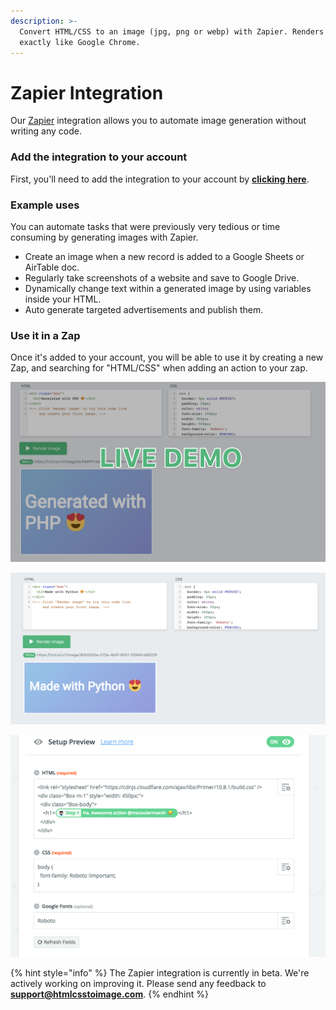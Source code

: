 ```yaml
---
description: >-
  Convert HTML/CSS to an image (jpg, png or webp) with Zapier. Renders images
  exactly like Google Chrome.
---
```


# Zapier Integration

Our [Zapier](https://zapier.com/apps/htmlcss-to-image/integrations) integration allows you to automate image generation without writing any code.

### **Add the integration to your account**

First, you'll need to add the integration to your account by [**clicking here**](https://zapier.com/apps/htmlcss-to-image/integrations).

### **Example uses**

You can automate tasks that were previously very tedious or time consuming by generating images with Zapier.

* Create an image when a new record is added to a Google Sheets or AirTable doc.
* Regularly take screenshots of a website and save to Google Drive.
* Dynamically change text within a generated image by using variables inside your HTML.
* Auto generate targeted advertisements and publish them.

### Use it in a Zap

Once it's added to your account, you will be able to use it by creating a new Zap, and searching for "HTML/CSS" when adding an action to your zap.

![Search html css to find the app.](../.gitbook/assets/image%20%2815%29.png)

![](../.gitbook/assets/image%20%2818%29.png)

![HTML/CSS to Image with Zapier](../.gitbook/assets/image-2019-01-27-at-5.57.52-pm.png)

{% hint style="info" %}
The Zapier integration is currently in beta. We're actively working on improving it. Please send any feedback to **support@htmlcsstoimage.com**.
{% endhint %}


